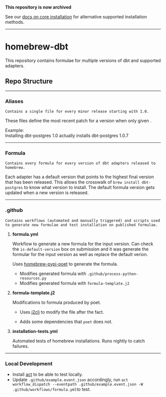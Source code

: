 __This repository is now archived__

See our [docs on core installation](https://docs.getdbt.com/docs/core/installation-overview) for alternative supported installation methods.

---

# homebrew-dbt

This repository contains formulae for multiple versions of dbt and supported adapters.

## Repo Structure

---

### Aliases

    Contains a single file for every minor release starting with 1.0.

These files define the most recent patch for a version when only given <major>.<minor>

Example:  
    Installing dbt-postgres 1.0 actually installs dbt-postgres 1.0.7

---

### Formula
    Contains every formula for every version of dbt adapters released to homebrew.

Each adapter has a default version that points to the highest final version that has been released.  This allows the crosswalk of `brew install dbt-postgres` to know what version to install.  The default formula version gets updated when a new version is released.

---

### .github
    Contains workflows (automated and manually triggered) and scripts used to generate new formulae and test installation on published formulae.

1. **formula.yml**
    
    Workflow to generate a new formula for the input version.  Can check the `is-default-version` box on submission and it was generate the formular for the input version as well as replace the default verion.

    Uses [homebrew-pypi-poet](https://github.com/tdsmith/homebrew-pypi-poet) to generate the formula.
    - Modifies generated formula with  `.github/process-python-resources.py`
    - Modifies generated formula with  `formula-template.j2`

2.  **formula-template.j2**

    Modifications to formula produced by poet.
    
    - Uses [j2cli](https://pypi.org/project/j2cli/) to modify the file after the fact.

    - Adds some dependencies that `poet` does not.

3.  **installation-tests.yml**
    
    Automated tests of homebrew installations.  Runs nightly to catch failures.

---

### Local Development

- Install [act](https://github.com/nektos/act) to be able to test locally.
- Update `.github/example.event.json` accordingly, run `act workflow_dispatch --eventpath .github/example.event.json -W .github/workflows/formula.yml`to test.
